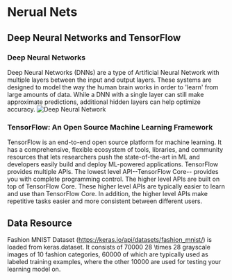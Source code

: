 # Nerual Nets
## Deep Neural Networks and TensorFlow

### Deep Neural Networks
Deep Neural Networks (DNNs) are a type of Artificial Neural Network with multiple layers between the input and output layers. These systems are designed to model the way the human brain works in order to 'learn' from large amounts of data. While a DNN with a single layer can still make approximate predictions, additional hidden layers can help optimize accuracy.
![Deep Neural Network](https://www.researchgate.net/profile/Tharindu-Rukshan-Bandaragoda/publication/323164864/figure/fig1/AS:601657315921930@1520356245769/An-example-of-a-deep-neural-network-with-two-hidden-layers-Each-circle-represents-a.png)

### TensorFlow: An Open Source Machine Learning Framework
TensorFlow is an end-to-end open source platform for machine learning. It has a comprehensive, flexible ecosystem of tools, libraries, and community resources that lets researchers push the state-of-the-art in ML and developers easily build and deploy ML-powered applications.
TensorFlow provides multiple APIs. The lowest level API--TensorFlow Core-- provides you with complete programming control. The higher level APIs are built on top of TensorFlow Core. These higher level APIs are typically easier to learn and use than TensorFlow Core. In addition, the higher level APIs make repetitive tasks easier and more consistent between different users.

## Data Resource
Fashion MNIST Dataset (https://keras.io/api/datasets/fashion_mnist/) is loaded from keras.dataset. It consists of 70000 28 \times 28 grayscale images of 10 fashion categories, 60000 of which are typically used as labeled training examples, where the other 10000 are used for testing your learning model on. 
